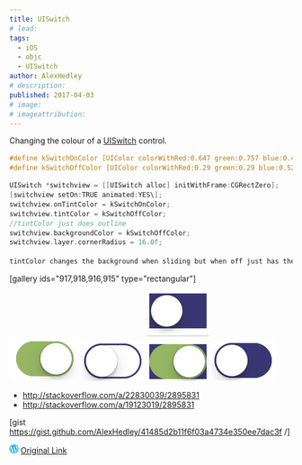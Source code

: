 ```yaml
---
title: UISwitch
# lead:
tags:
  - iOS
  - objc
  - UISwitch
author: AlexHedley
# description:
published: 2017-04-03
# image:
# imageattribution:
---
```


Changing the colour of a [UISwitch](https://developer.apple.com/reference/uikit/uiswitch?language=objc) control.

```objectivec
#define kSwitchOnColor [UIColor colorWithRed:0.647 green:0.757 blue:0.463 alpha:1] // /*#A5C176*/ Green
#define kSwitchOffColor [UIColor colorWithRed:0.29 green:0.29 blue:0.525 alpha:1]; // /*#4A4A86*/ Purple
```

```objectivec
UISwitch *switchview = [[UISwitch alloc] initWithFrame:CGRectZero];
[switchview setOn:TRUE animated:YES\];
switchview.onTintColor = kSwitchOnColor;
switchview.tintColor = kSwitchOffColor;
//tintColor just does outline
switchview.backgroundColor = kSwitchOffColor;
switchview.layer.cornerRadius = 16.0f;

tintColor changes the background when sliding but when off just has the outline, if you change the background then it is square so add a corner radius.
```

[gallery ids="917,918,916,915" type="rectangular"]

![](images/uiswitch-ontintcolor.png)
![](images/uiswitch-tintcolor.png)
![](images/uiswitch-background.png)
![](images/uiswitch-background-with-radius.png)

- http://stackoverflow.com/a/22830039/2895831
- http://stackoverflow.com/a/19123019/2895831

[gist https://gist.github.com/AlexHedley/41485d2b11f6f03a4734e350ee7dac3f /]

<?# Gist 41485d2b11f6f03a4734e350ee7dac3f /?>

![Wordpress](../images/wordpress.png "Wordpress") [Original Link](https://alexhedley.wordpress.com/2017/04/03/uiswitch/)
